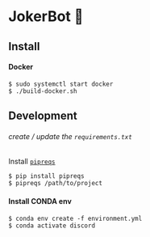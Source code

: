 # JokerBot 🤖

## Install
#### Docker
```
$ sudo systemctl start docker
$ ./build-docker.sh
```

## Development
###### create / update the `requirements.txt`
Install [`pipreqs`](https://github.com/bndr/pipreqs)
```
$ pip install pipreqs
$ pipreqs /path/to/project
```

#### Install CONDA env
```
$ conda env create -f environment.yml
$ conda activate discord
```


